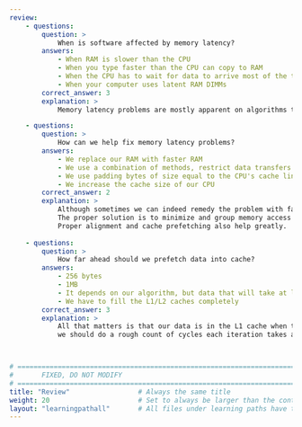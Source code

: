 ```yaml
---
review:
    - questions:
        question: >
            When is software affected by memory latency?
        answers:
            - When RAM is slower than the CPU
            - When you type faster than the CPU can copy to RAM
            - When the CPU has to wait for data to arrive most of the time
            - When your computer uses latent RAM DIMMs
        correct_answer: 3
        explanation: >
            Memory latency problems are mostly apparent on algorithms that are memory-bound, or in other words, the CPU spends most of the time waiting for data to transfer from/to RAM.

    - questions:
        question: >
            How can we help fix memory latency problems?
        answers:
            - We replace our RAM with faster RAM
            - We use a combination of methods, restrict data transfers in critical loops to a minimum, align data with L1 cache line size, use cache prefetching
            - We use padding bytes of size equal to the CPU's cache line in all our structs
            - We increase the cache size of our CPU
        correct_answer: 2
        explanation: >
            Although sometimes we can indeed remedy the problem with faster RAM, we will still hit the upper limit of maximum RAM frequency supported by our CPU/motherboard.
            The proper solution is to minimize and group memory access in our algorithm so that our CPU is not stalled waiting from data to arrive from memory.
            Proper alignment and cache prefetching also help greatly.
               
    - questions:
        question: >
            How far ahead should we prefetch data into cache?
        answers:
            - 256 bytes
            - 1MB
            - It depends on our algorithm, but data that will take at least 100ns to arrive in the cache from RAM
            - We have to fill the L1/L2 caches completely
        correct_answer: 3
        explanation: >
            All that matters is that our data is in the L1 cache when the CPU needs it, taking into account that memory loads can take up to 100ns to complete,
            we should do a rough count of cycles each iteration takes and use that. If we cannot do that, testing multiples of cache line size is a decent alternative.



# ================================================================================
#       FIXED, DO NOT MODIFY
# ================================================================================
title: "Review"                 # Always the same title
weight: 20                      # Set to always be larger than the content in this path
layout: "learningpathall"       # All files under learning paths have this same wrapper
---
```

